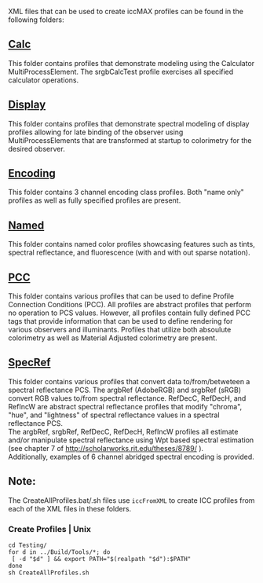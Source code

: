 XML files that can be used to create iccMAX profiles can be found in
the following folders:

## [Calc](Calc)
This folder contains profiles that demonstrate modeling using the
Calculator MultiProcessElement.  The srgbCalcTest profile exercises
all specified calculator operations.

## [Display](Display)
This folder contains profiles that demonstrate spectral modeling of
display profiles allowing for late binding of the observer using
MultiProcessElements that are transformed at startup to colorimetry
for the desired observer.

## [Encoding](Encoding)
This folder contains 3 channel encoding class profiles.  Both "name
only" profiles as well as fully specified profiles are present.

## [Named](Named)
This folder contains named color profiles showcasing features such as
tints, spectral reflectance, and fluorescence (with and with out
sparse notation).

## [PCC](PCC)
This folder contains various profiles that can be used to define Profile
Connection Conditions (PCC).  All profiles are abstract profiles that
perform no operation to PCS values.  However, all profiles contain fully
defined PCC tags that provide information that can be used to define
rendering for various observers and illuminants.  Profiles that utilize
both absoulute colorimetry as well as Material Adjusted colorimetry
are present.

## [SpecRef](SpecRef)
This folder contains various profiles that convert data to/from/betweteen
a spectral reflectance PCS.  The argbRef (AdobeRGB) and srgbRef (sRGB)
convert RGB values to/from spectral reflectance.  RefDecC, RefDecH, and
RefIncW are abstract spectral reflectance profiles that modify "chroma",
"hue", and "lightness" of spectral reflectance values in a spectral
reflectance PCS.  
The argbRef, srgbRef, RefDecC, RefDecH, RefIncW profiles all estimate
and/or manipulate spectral reflectance using Wpt based spectral estimation
(see chapter 7 of http://scholarworks.rit.edu/theses/8789/ ).  
Additionally, examples of 6 channel abridged spectral encoding is provided.

## Note:
The CreateAllProfiles.bat/.sh files use `iccFromXML` to create ICC profiles
from each of the XML files in these folders.

### Create Profiles | Unix

```
cd Testing/
for d in ../Build/Tools/*; do
 [ -d "$d" ] && export PATH="$(realpath "$d"):$PATH"
done
sh CreateAllProfiles.sh
```

